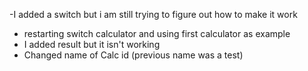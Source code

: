 -I added a switch but i am still trying to figure out how to make it work
- restarting switch calculator and using first calculator as example
- I added result but it isn't working
- Changed name of Calc id (previous name was a test)
